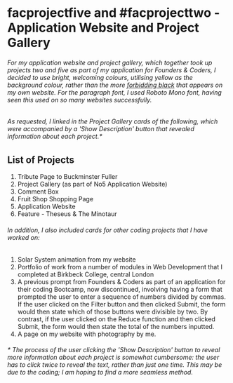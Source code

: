 # facprojectfive and #facprojecttwo - Application Website and Project Gallery
###### For my application website and project gallery, which together took up projects two and five as part of my application for Founders & Coders, I decided to use bright, welcoming colours, utilising yellow as the background colour, rather than the more [forbidding black](http://www.dominicsimpson.co.uk) that appears on my own website. For the paragraph font, I used Roboto Mono font, having seen this used on so many websites successfully. 
###### As requested, I linked in the Project Gallery cards of the following, which were accompanied by a 'Show Description' button that revealed information about each project.*
## List of Projects
1. Tribute Page to Buckminster Fuller
2. Project Gallery (as part of No5 Application Website)
3. Comment Box
4. Fruit Shop Shopping Page
5. Application Website
6. Feature - Theseus & The Minotaur
###### In addition, I also included cards for other coding projects that I have worked on:
1. Solar System animation from my website
2. Portfolio of work from a number of modules in Web Development that I completed at Birkbeck College, central London
3. A previous prompt from Founders & Coders as part of an application for their coding Bootcamp, now discontinued, involving having a form that prompted the user to enter a sequence of numbers divided by commas. If the user clicked on the Filter button and then clicked Submit, the form would then state which of those buttons were divisible by two. By contrast, if the user clicked on the Reduce function and then clicked Submit, the form would then state the total of the numbers inputted.
4. A page on my website with photography by me.

###### * The process of the user clicking the 'Show Description' button to reveal more information about each project is somewhat cumbersome: the user has to click twice to reveal the text, rather than just one time. This may be due to the coding; I am hoping to find a more seamless method. 
